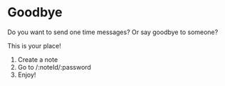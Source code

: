 # Goodbye

Do you want to send one time messages? Or say goodbye to someone?

This is your place!

1. Create a note
2. Go to /:noteId/:password
3. Enjoy!
